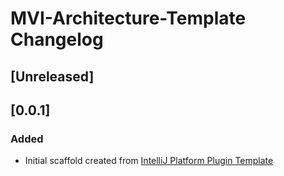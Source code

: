 <!-- Keep a Changelog guide -> https://keepachangelog.com -->

# MVI-Architecture-Template Changelog

## [Unreleased]

## [0.0.1]
### Added
- Initial scaffold created from [IntelliJ Platform Plugin Template](https://github.com/JetBrains/intellij-platform-plugin-template)

